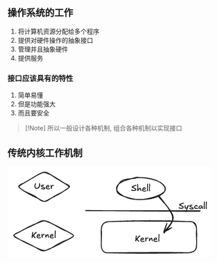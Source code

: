 ## 操作系统的工作
1. 将计算机资源分配给多个程序
2. 提供对硬件操作的抽象接口
3. 管理并且抽象硬件
4. 提供服务
### 接口应该具有的特性
1. 简单易懂
2. 但是功能强大
3. 而且要安全
>[!Note] 所以一般设计各种机制, 组合各种机制以实现接口

## 传统内核工作机制
![Kernel Mode](./Excalidraw/Kernel_Mode.png)

